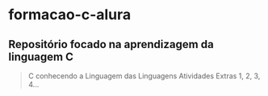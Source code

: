 # formacao-c-alura
## Repositório focado na aprendizagem da linguagem C
> C conhecendo a Linguagem das Linguagens
> Atividades Extras 1, 2, 3, 4...